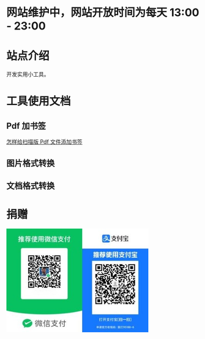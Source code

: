 

# 网站维护中，网站开放时间为每天 13:00 - 23:00


# 站点介绍

开发实用小工具。


# 工具使用文档


## Pdf 加书签

[怎样给扫描版 Pdf 文件添加书签](pdf_content_how_to.md)


## 图片格式转换


## 文档格式转换


# 捐赠

![img](./images/fkm.jpg)

